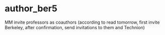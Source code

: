 # author_ber5
MM invite professors as coauthors (according to read tomorrow, first invite Berkeley, after confirmation, send invitations to them and Technion)  


